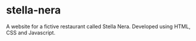 # stella-nera
A website for a fictive restaurant called Stella Nera. Developed using HTML, CSS and Javascript. 
